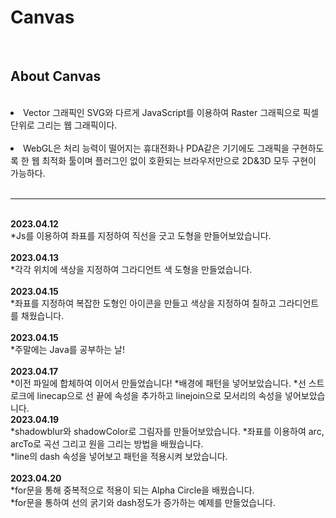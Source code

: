 # Canvas
<br>
 <h2>About Canvas</h2>
 <br>
 <li> Vector 그래픽인 SVG와 다르게 JavaScript를 이용하여 Raster 그래픽으로 픽셀 단위로 그리는 웹 그래픽이다. </li><br>
 <li> WebGL은 처리 능력이 떨어지는 휴대전화나 PDA같은 기기에도 그래픽을 구현하도록 한 웹 최적화 툴이며 플러그인 없이 호환되는 브라우저만으로 2D&3D 모두 구현이 가능하다. </li><br>
<hr>
<br>
<strong>2023.04.12</strong><br>
*Js를 이용하여 좌표를 지정하여 직선을 긋고 도형을 만들어보았습니다.<br>
<br>
<strong>2023.04.13</strong><br>
*각각 위치에 색상을 지정하여 그라디언트 색 도형을 만들었습니다.<br>
<br>
<strong>2023.04.15</strong><br>
*좌표를 지정하여 복잡한 도형인 아이콘을 만들고 색상을 지정하여 칠하고 그라디언트를 채웠습니다.<br>
<br>
<strong>2023.04.15</strong><br>
*주말에는 Java를 공부하는 날!<br>
<br>
<strong>2023.04.17</strong><br>
*이전 파일에 합체하여 이어서 만들었습니다!
*배경에 패턴을 넣어보았습니다. 
*선 스트로크에 linecap으로 선 끝에 속성을 추가하고 linejoin으로 모서리의 속성을 넣어보았습니다.
<br>
<strong>2023.04.19</strong><br>
*shadowblur와 shadowColor로 그림자를 만들어보았습니다.
*좌표를 이용하여 arc, arcTo로 곡선 그리고 원을 그리는 방법을 배웠습니다.<br>
*line의 dash 속성을 넣어보고 패턴을 적용시켜 보았습니다.<br>
<br>
<strong>2023.04.20</strong><br>
*for문을 통해 중복적으로 적용이 되는 Alpha Circle을 배웠습니다.<br>
*for문을 통하여 선의 굵기와 dash정도가 증가하는 예제를 만들었습니다.<br>

